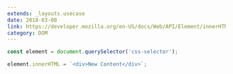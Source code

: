 ```yaml
---
extends: _layouts.usecase
date: 2018-03-08
link: https://developer.mozilla.org/en-US/docs/Web/API/Element/innerHTML
category: DOM
---
```



```javascript
const element = document.querySelector('css-selector');

element.innerHTML = `<div>New Content</div>`;
```

